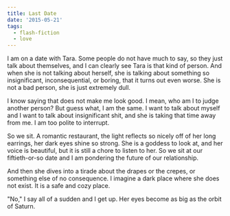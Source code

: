 ```yaml
---
title: Last Date
date: '2015-05-21'
tags:
  - flash-fiction
  - love
---
```


I am on a date with Tara. Some people do not have much to say, so they just talk
about themselves, and I can clearly see Tara is that kind of person. And when
she is not talking about herself, she is talking about something so
insignificant, inconsequential, or boring, that it turns out even worse. She is
not a bad person, she is just extremely dull.

<!-- truncate -->

I know saying that does not make me look good. I mean, who am I to judge another
person? But guess what, I am the same. I want to talk about myself and I want to
talk about insignificant shit, and she is taking that time away from me. I am
too polite to interrupt.

So we sit. A romantic restaurant, the light reflects so nicely off of her long
earrings, her dark eyes shine so strong. She is a goddess to look at, and her
voice is beautiful, but it is still a chore to listen to her. So we sit at our
fiftieth-or-so date and I am pondering the future of our relationship.

And then she dives into a tirade about the drapes or the crepes, or something
else of no consequence. I imagine a dark place where she does not exist. It is a
safe and cozy place.

"No," I say all of a sudden and I get up. Her eyes become as big as the orbit of
Saturn.
